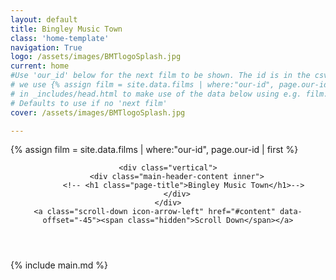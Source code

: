 ```yaml
---
layout: default
title: Bingley Music Town
class: 'home-template'
navigation: True
logo: /assets/images/BMTlogoSplash.jpg
current: home
#Use 'our_id' below for the next film to be shown. The id is in the csv file
# we use {% assign film = site.data.films | where:"our-id", page.our-id | first  %}
# in _includes/head.html to make use of the data below using e.g. film.main-image
# Defaults to use if no 'next film'
cover: /assets/images/BMTlogoSplash.jpg

---
```

<!-- < default -->
<!-- The tag above means - insert everything in this file into the [body] of the default.hbs template -->
<!-- Get the next film data -->
{% assign film = site.data.films | where:"our-id", page.our-id | first  %}
<!-- The big featured header  -->
<header class="main-header" style="background-image: url({{ site.baseurl }}{{ page.cover }})">

    <div class="vertical">
        <div class="main-header-content inner">
           <!-- <h1 class="page-title">Bingley Music Town</h1>-->
        </div>
    </div>
    <a class="scroll-down icon-arrow-left" href="#content" data-offset="-45"><span class="hidden">Scroll Down</span></a>

</header>

<!-- The main content area on the homepage -->
<main id="content" class="content" role="main" markdown="1">
{% include main.md %}
</main>

